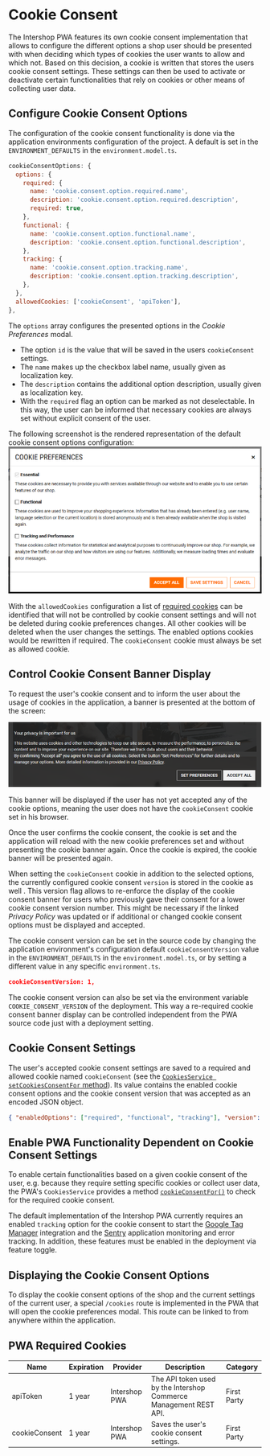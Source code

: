 <!--
kb_guide
kb_pwa
kb_everyone
kb_sync_latest_only
-->

# Cookie Consent

The Intershop PWA features its own cookie consent implementation that allows to configure the different options a shop user should be presented with when deciding which types of cookies the user wants to allow and which not.
Based on this decision, a cookie is written that stores the users cookie consent settings.
These settings can then be used to activate or deactivate certain functionalities that rely on cookies or other means of collecting user data.

## Configure Cookie Consent Options

The configuration of the cookie consent functionality is done via the application environments configuration of the project.
A default is set in the `ENVIRONMENT_DEFAULTS` in the `environment.model.ts`.

```javascript
cookieConsentOptions: {
  options: {
    required: {
      name: 'cookie.consent.option.required.name',
      description: 'cookie.consent.option.required.description',
      required: true,
    },
    functional: {
      name: 'cookie.consent.option.functional.name',
      description: 'cookie.consent.option.functional.description',
    },
    tracking: {
      name: 'cookie.consent.option.tracking.name',
      description: 'cookie.consent.option.tracking.description',
    },
  },
  allowedCookies: ['cookieConsent', 'apiToken'],
},
```

The `options` array configures the presented options in the _Cookie Preferences_ modal.

- The option `id` is the value that will be saved in the users `cookieConsent` settings.
- The `name` makes up the checkbox label name, usually given as localization key.
- The `description` contains the additional option description, usually given as localization key.
- With the `required` flag an option can be marked as not deselectable.
  In this way, the user can be informed that necessary cookies are always set without explicit consent of the user.

The following screenshot is the rendered representation of the default cookie consent options configuration:
![Cookie Preferences](./cookie-preferences.png)

With the `allowedCookies` configuration a list of [required cookies](#pwa-required-cookies) can be identified that will not be controlled by cookie consent settings and will not be deleted during cookie preferences changes.
All other cookies will be deleted when the user changes the settings.
The enabled options cookies would be rewritten if required.
The `cookieConsent` cookie must always be set as allowed cookie.

## Control Cookie Consent Banner Display

To request the user's cookie consent and to inform the user about the usage of cookies in the application, a banner is presented at the bottom of the screen:

![Cookie Banner](./cookie-banner.png)

This banner will be displayed if the user has not yet accepted any of the cookie options, meaning the user does not have the `cookieConsent` cookie set in his browser.

Once the user confirms the cookie consent, the cookie is set and the application will reload with the new cookie preferences set and without presenting the cookie banner again.
Once the cookie is expired, the cookie banner will be presented again.

When setting the `cookieConsent` cookie in addition to the selected options, the currently configured cookie consent `version` is stored in the cookie as well .
This version flag allows to re-enforce the display of the cookie consent banner for users who previously gave their consent for a lower cookie consent version number.
This might be necessary if the linked _Privacy Policy_ was updated or if additional or changed cookie consent options must be displayed and accepted.

The cookie consent version can be set in the source code by changing the application environment's configuration default `cookieConsentVersion` value in the `ENVIRONMENT_DEFAULTS` in the `environment.model.ts`, or by setting a different value in any specific `environment.ts`.

```json
cookieConsentVersion: 1,
```

The cookie consent version can also be set via the environment variable `COOKIE_CONSENT_VERSION` of the deployment.
This way a re-required cookie consent banner display can be controlled independent from the PWA source code just with a deployment setting.

## Cookie Consent Settings

The user's accepted cookie consent settings are saved to a required and allowed cookie named `cookieConsent` (see the [`CookiesService setCookiesConsentFor` method](../../src/app/core/utils/cookies/cookies.service.ts)).
Its value contains the enabled cookie consent options and the cookie consent version that was accepted as an encoded JSON object.

```json
{ "enabledOptions": ["required", "functional", "tracking"], "version": "1" }
```

## Enable PWA Functionality Dependent on Cookie Consent Settings

To enable certain functionalities based on a given cookie consent of the user, e.g. because they require setting specific cookies or collect user data, the PWA's `CookiesService` provides a method [`cookieConsentFor()`](../../src/app/core/utils/cookies/cookies.service.ts) to check for the required cookie consent.

The default implementation of the Intershop PWA currently requires an enabled `tracking` option for the cookie consent to start the [Google Tag Manager](https://support.google.com/tagmanager) integration and the [Sentry](https://sentry.io) application monitoring and error tracking.
In addition, these features must be enabled in the deployment via feature toggle.

## Displaying the Cookie Consent Options

To display the cookie consent options of the shop and the current settings of the current user, a special `/cookies` route is implemented in the PWA that will open the cookie preferences modal.
This route can be linked to from anywhere within the application.

## PWA Required Cookies

| Name          | Expiration | Provider      | Description                                                       | Category    |
| ------------- | ---------- | ------------- | ----------------------------------------------------------------- | ----------- |
| apiToken      | 1 year     | Intershop PWA | The API token used by the Intershop Commerce Management REST API. | First Party |
| cookieConsent | 1 year     | Intershop PWA | Saves the user's cookie consent settings.                         | First Party |
